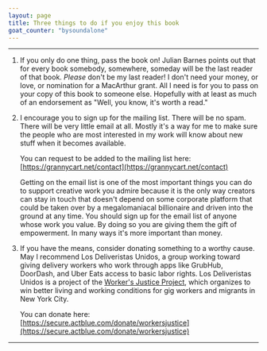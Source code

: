```yaml
---
layout: page
title: Three things to do if you enjoy this book
goat_counter: "bysoundalone" 
---
```


[//]: # (./what-to-do-if-you-enjoyed-the-book.md)

[//]: # (This page is just copied from the manuscript directory of the source repo)

[//]: # (This is the page with contact information, which goes at the front or the back of the book, depending on format. See Makefile.)


--------------------------------------------------------------------------------


1. If you only do one thing, pass the book on! Julian Barnes points out that for every book somebody, somewhere, someday will be the last reader of that book. _Please_ don't be my last reader! I don't need your money, or love, or nomination for a MacArthur grant. All I need is for you to pass on your copy of this book to someone else. Hopefully with at least as much of an endorsement as "Well, you know, it's worth a read."

2. I encourage you to sign up for the mailing list. There will be no spam. There will be very little email at all. Mostly it's a way for me to make sure the people who are most interested in my work will know about new stuff when it becomes available. 

    You can request to be added to the mailing list here:  
    [https://grannycart.net/contact](https://grannycart.net/contact)

    Getting on the email list is one of the most important things you can do to support creative work you admire because it is the only way creators can stay in touch that doesn't depend on some corporate platform that could be taken over by a megalomaniacal billionaire and driven into the ground at any time. You should sign up for the email list of anyone whose work you value. By doing so you are giving them the gift of empowerment. In many ways it's more important than money.

3. If you have the means, consider donating something to a worthy cause. May I recommend Los Deliveristas Unidos, a group working toward giving delivery workers who work through apps like GrubHub, DoorDash, and Uber Eats access to basic labor rights. Los Deliveristas Unidos is a project of the [Worker's Justice Project](http://www.workersjustice.org/workers-justice-project), which organizes to win better living and working conditions for gig workers and migrants in New York City. 

    You can donate here:   
    [https://secure.actblue.com/donate/workersjustice](https://secure.actblue.com/donate/workersjustice)
 


--------------------------------------------------------------------------------


